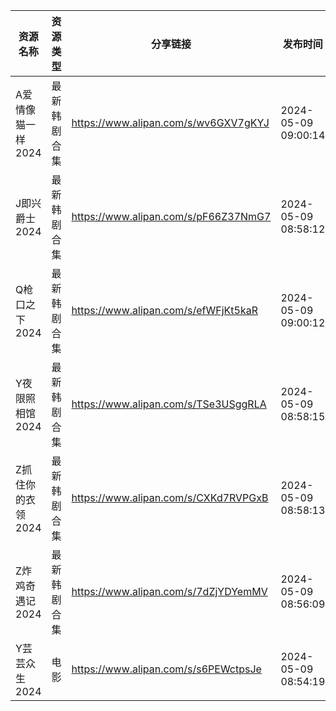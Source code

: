 | 资源名称        | 资源类型   | 分享链接                                 | 发布时间                |
| ----------- | ------ | ------------------------------------ | ------------------- |
| A爱情像猫一样2024 | 最新韩剧合集 | https://www.alipan.com/s/wv6GXV7gKYJ | 2024-05-09 09:00:14 |
| J即兴爵士2024   | 最新韩剧合集 | https://www.alipan.com/s/pF66Z37NmG7 | 2024-05-09 08:58:12 |
| Q枪口之下2024   | 最新韩剧合集 | https://www.alipan.com/s/efWFjKt5kaR | 2024-05-09 09:00:12 |
| Y夜限照相馆2024  | 最新韩剧合集 | https://www.alipan.com/s/TSe3USggRLA | 2024-05-09 08:58:15 |
| Z抓住你的衣领2024 | 最新韩剧合集 | https://www.alipan.com/s/CXKd7RVPGxB | 2024-05-09 08:58:13 |
| Z炸鸡奇遇记2024  | 最新韩剧合集 | https://www.alipan.com/s/7dZjYDYemMV | 2024-05-09 08:56:09 |
| Y芸芸众生2024   | 电影     | https://www.alipan.com/s/s6PEWctpsJe | 2024-05-09 08:54:19 |
